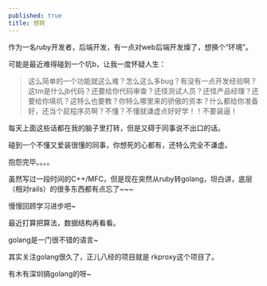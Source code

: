 ```yaml
---
published: true
title: 想转
---
```

作为一名ruby开发者，后端开发，有一点对web后端开发燥了，想换个“环境”。

可能是最近难得碰到一个坑b，让我一度怀疑人生：

> 这么简单的一个功能就这么难？怎么这么多bug？有没有一点开发经验啊？这tm是什么jb代码？还要给你代码审查？还怪测试人员？还怪产品经理？还要给你填坑？这特么也要教？你特么哪里来的骄傲的资本？什么都给你准备好，还当个屁程序员啊？不懂？不懂就谦虚点好好学！！不要装逼！

每天上面这些话都在我的脑子里打转，但是又碍于同事说不出口的话。

碰到一个不懂又爱装很懂的同事，你想死的心都有，还特么完全不谦虚。

抱怨完毕。。。。

虽然写过一段时间的C++/MFC，但是现在突然从ruby转golang，坦白讲，底层（相对rails）的很多东西都有点忘了~~~

慢慢回顾学习进步吧~

最近打算把算法，数据结构再看看。

golang是一门很不错的语言~

其实关注golang很久了，正儿八经的项目就是 rkproxy这个项目了。


有木有深圳搞golang的呀~
